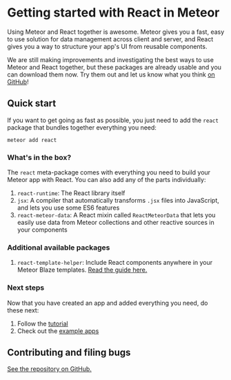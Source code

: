 <h1>Getting started with React in Meteor</h1>

Using Meteor and React together is awesome. Meteor gives you a fast, easy to use solution
for data management across client and server, and React gives you a way to structure your app's UI from reusable components.

We are still making improvements and investigating the best ways to use Meteor and React together, but these packages are already usable and you can download them now. Try them out and let us know what you think [on GitHub](https://github.com/meteor/react-packages/issues)!

## Quick start

If you want to get going as fast as possible, you just need to add the `react` package that bundles together everything you need:

```
meteor add react
```

### What's in the box?

The `react` meta-package comes with everything you need to build your Meteor app with React. You can also add any of the parts individually:

1. `react-runtime`: The React library itself
2. `jsx`: A compiler that automatically transforms `.jsx` files into JavaScript, and lets you use some ES6 features
3. `react-meteor-data`: A React mixin called `ReactMeteorData` that lets you easily use data from Meteor collections and other reactive sources in your components

### Additional available packages

1. `react-template-helper`: Include React components anywhere in your Meteor Blaze templates. [Read the guide here.](react-template-helper.md)

### Next steps

Now that you have created an app and added everything you need, do these next:

1. Follow the [tutorial](tutorial.md)
2. Check out the [example apps](https://github.com/meteor/react-packages/tree/master/examples)

## Contributing and filing bugs

[See the repository on GitHub.](https://github.com/meteor/react-packages)
